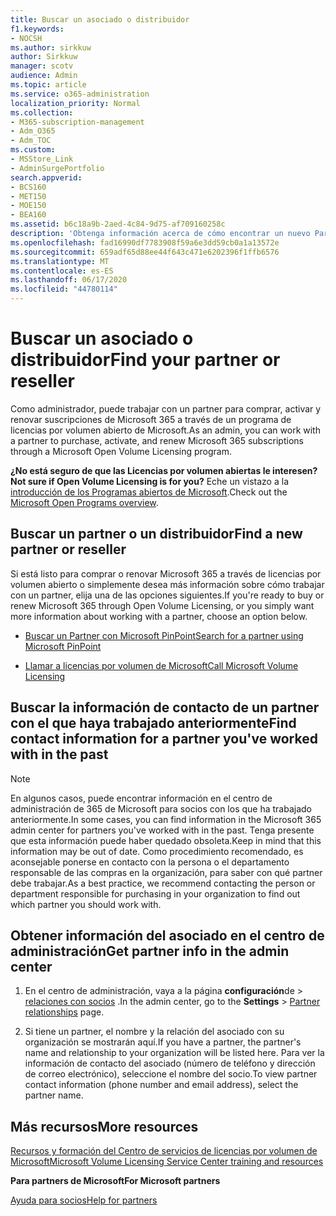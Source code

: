 ```yaml
---
title: Buscar un asociado o distribuidor
f1.keywords:
- NOCSH
ms.author: sirkkuw
author: Sirkkuw
manager: scotv
audience: Admin
ms.topic: article
ms.service: o365-administration
localization_priority: Normal
ms.collection:
- M365-subscription-management
- Adm_O365
- Adm_TOC
ms.custom:
- MSStore_Link
- AdminSurgePortfolio
search.appverid:
- BCS160
- MET150
- MOE150
- BEA160
ms.assetid: b6c18a9b-2aed-4c84-9d75-af709160258c
description: 'Obtenga información acerca de cómo encontrar un nuevo Partner de 365 de Microsoft o obtenga información de contacto de un socio con el que trabajó en el pasado. '
ms.openlocfilehash: fad16990df7783908f59a6e3dd59cb0a1a13572e
ms.sourcegitcommit: 659adf65d88ee44f643c471e6202396f1ffb6576
ms.translationtype: MT
ms.contentlocale: es-ES
ms.lasthandoff: 06/17/2020
ms.locfileid: "44780114"
---
```

# <a name="find-your-partner-or-reseller"></a><span data-ttu-id="495aa-103">Buscar un asociado o distribuidor</span><span class="sxs-lookup"><span data-stu-id="495aa-103">Find your partner or reseller</span></span>

<span data-ttu-id="495aa-104">Como administrador, puede trabajar con un partner para comprar, activar y renovar suscripciones de Microsoft 365 a través de un programa de licencias por volumen abierto de Microsoft.</span><span class="sxs-lookup"><span data-stu-id="495aa-104">As an admin, you can work with a partner to purchase, activate, and renew Microsoft 365 subscriptions through a Microsoft Open Volume Licensing program.</span></span> 
  
 <span data-ttu-id="495aa-105">**¿No está seguro de que las Licencias por volumen abiertas le interesen?**</span><span class="sxs-lookup"><span data-stu-id="495aa-105">**Not sure if Open Volume Licensing is for you?**</span></span> <span data-ttu-id="495aa-106">Eche un vistazo a la [introducción de los Programas abiertos de Microsoft](https://go.microsoft.com/fwlink/p/?LinkId=613298).</span><span class="sxs-lookup"><span data-stu-id="495aa-106">Check out the [Microsoft Open Programs overview](https://go.microsoft.com/fwlink/p/?LinkId=613298).</span></span>
  
## <a name="find-a-new-partner-or-reseller"></a><span data-ttu-id="495aa-107">Buscar un partner o un distribuidor</span><span class="sxs-lookup"><span data-stu-id="495aa-107">Find a new partner or reseller</span></span>

<span data-ttu-id="495aa-108">Si está listo para comprar o renovar Microsoft 365 a través de licencias por volumen abierto o simplemente desea más información sobre cómo trabajar con un partner, elija una de las opciones siguientes.</span><span class="sxs-lookup"><span data-stu-id="495aa-108">If you're ready to buy or renew Microsoft 365 through Open Volume Licensing, or you simply want more information about working with a partner, choose an option below.</span></span> 
  
- [<span data-ttu-id="495aa-109">Buscar un Partner con Microsoft PinPoint</span><span class="sxs-lookup"><span data-stu-id="495aa-109">Search for a partner using Microsoft PinPoint</span></span>](https://go.microsoft.com/fwlink/p/?LinkId=613304)
    
- [<span data-ttu-id="495aa-110">Llamar a licencias por volumen de Microsoft</span><span class="sxs-lookup"><span data-stu-id="495aa-110">Call Microsoft Volume Licensing</span></span>](https://go.microsoft.com/fwlink/p/?LinkId=613305)
    
## <a name="find-contact-information-for-a-partner-youve-worked-with-in-the-past"></a><span data-ttu-id="495aa-111">Buscar la información de contacto de un partner con el que haya trabajado anteriormente</span><span class="sxs-lookup"><span data-stu-id="495aa-111">Find contact information for a partner you've worked with in the past</span></span>

> [!NOTE]
> <span data-ttu-id="495aa-112">En algunos casos, puede encontrar información en el centro de administración de 365 de Microsoft para socios con los que ha trabajado anteriormente.</span><span class="sxs-lookup"><span data-stu-id="495aa-112">In some cases, you can find information in the Microsoft 365 admin center for partners you've worked with in the past.</span></span> <span data-ttu-id="495aa-113">Tenga presente que esta información puede haber quedado obsoleta.</span><span class="sxs-lookup"><span data-stu-id="495aa-113">Keep in mind that this information may be out of date.</span></span> <span data-ttu-id="495aa-114">Como procedimiento recomendado, es aconsejable ponerse en contacto con la persona o el departamento responsable de las compras en la organización, para saber con qué partner debe trabajar.</span><span class="sxs-lookup"><span data-stu-id="495aa-114">As a best practice, we recommend contacting the person or department responsible for purchasing in your organization to find out which partner you should work with.</span></span> 
  
## <a name="get-partner-info-in-the-admin-center"></a><span data-ttu-id="495aa-115">Obtener información del asociado en el centro de administración</span><span class="sxs-lookup"><span data-stu-id="495aa-115">Get partner info in the admin center</span></span>

1. <span data-ttu-id="495aa-116">En el centro de administración, vaya a la página **configuración**de  >  <a href="https://go.microsoft.com/fwlink/p/?linkid=2074649" target="_blank">relaciones con socios</a> .</span><span class="sxs-lookup"><span data-stu-id="495aa-116">In the admin center, go to the **Settings** > <a href="https://go.microsoft.com/fwlink/p/?linkid=2074649" target="_blank">Partner relationships</a> page.</span></span>
  
2. <span data-ttu-id="495aa-117">Si tiene un partner, el nombre y la relación del asociado con su organización se mostrarán aquí.</span><span class="sxs-lookup"><span data-stu-id="495aa-117">If you have a partner, the partner's name and relationship to your organization will be listed here.</span></span> <span data-ttu-id="495aa-118">Para ver la información de contacto del asociado (número de teléfono y dirección de correo electrónico), seleccione el nombre del socio.</span><span class="sxs-lookup"><span data-stu-id="495aa-118">To view partner contact information (phone number and email address), select the partner name.</span></span>
    
## <a name="more-resources"></a><span data-ttu-id="495aa-119">Más recursos</span><span class="sxs-lookup"><span data-stu-id="495aa-119">More resources</span></span>

[<span data-ttu-id="495aa-120">Recursos y formación del Centro de servicios de licencias por volumen de Microsoft</span><span class="sxs-lookup"><span data-stu-id="495aa-120">Microsoft Volume Licensing Service Center training and resources</span></span>](https://go.microsoft.com/fwlink/?LinkId=613306)
  
 <span data-ttu-id="495aa-121">**Para partners de Microsoft**</span><span class="sxs-lookup"><span data-stu-id="495aa-121">**For Microsoft partners**</span></span>
  
[<span data-ttu-id="495aa-122">Ayuda para socios</span><span class="sxs-lookup"><span data-stu-id="495aa-122">Help for partners</span></span>](https://support.microsoft.com/office/ae811622-b838-4f62-b7e9-659627374963)
  

